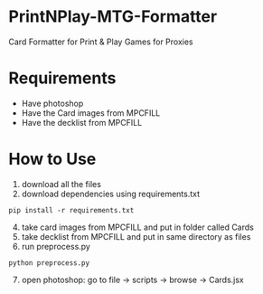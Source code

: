 # PrintNPlay-MTG-Formatter
Card Formatter for Print &amp; Play Games for Proxies

# Requirements
- Have photoshop
- Have the Card images from MPCFILL
- Have the decklist from MPCFILL

# How to Use
1. download all the files
2. download dependencies using requirements.txt
<pre><code>pip install -r requirements.txt</code></pre>
4. take card images from MPCFILL and put in folder called Cards
5. take decklist from MPCFILL and put in same directory as files
6. run preprocess.py
<pre><code>python preprocess.py</code></pre>
7. open photoshop: go to file -> scripts -> browse -> Cards.jsx 

